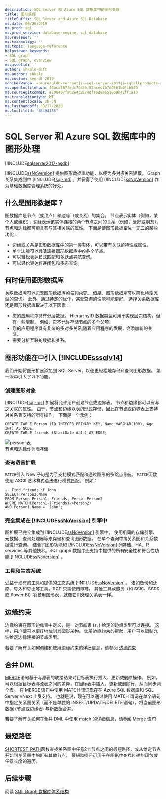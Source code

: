 ```yaml
---
description: SQL Server 和 Azure SQL 数据库中的图形处理
title: 图形处理
titleSuffix: SQL Server and Azure SQL Database
ms.date: 06/26/2019
ms.prod: sql
ms.prod_service: database-engine, sql-database
ms.reviewer: ''
ms.technology: ''
ms.topic: language-reference
helpviewer_keywords:
- SQL graph
- SQL graph, overview
ms.assetid: ''
author: shkale-msft
ms.author: shkale
ms.custom: seo-dt-2019
monikerRange: =azuresqldb-current||>=sql-server-2017||=sqlallproducts-allversions||>=sql-server-linux-2017||=azuresqldb-mi-current
ms.openlocfilehash: 40acaf67fedc76495f52aced7b7d0f61b76cb530
ms.sourcegitcommit: e700497f962e4c2274df16d9e651059b42ff1a10
ms.translationtype: MT
ms.contentlocale: zh-CN
ms.lasthandoff: 08/17/2020
ms.locfileid: "88494185"
---
```

# <a name="graph-processing-with-sql-server-and-azure-sql-database"></a>SQL Server 和 Azure SQL 数据库中的图形处理
[!INCLUDE[sqlserver2017-asdb](../../includes/applies-to-version/sqlserver2017-asdb.md)]

[!INCLUDE[ssNoVersion](../../includes/ssnoversion-md.md)] 提供图形数据库功能，以便为多对多关系建模。 Graph 关系集成到中 [!INCLUDE[tsql-md](../../includes/tsql-md.md)] ，并获得了使用 [!INCLUDE[ssNoVersion](../../includes/ssnoversion-md.md)] 作为基础数据库管理系统的好处。


## <a name="what-is-a-graph-database"></a>什么是图形数据库？  
图数据库是节点（或顶点）和边缘（或关系）的集合。 节点表示实体（例如，某个人或组织），边缘表示该实体连接的两个节点之间的关系（例如，爱好或朋友）。 节点和边缘都可能具有与其相关联的属性。 下面是使图形数据库独一无二的某些功能：  
-    边缘或关系是图形数据库中的第一类实体，可以带有关联的特性或属性。 
-    单个边缘可以灵活连接图形数据库中的多个节点。
-    可以轻松表达模式匹配和多跃点导航查询。
-    可以轻松表达传递闭包和多态查询。

## <a name="when-to-use-a-graph-database"></a>何时使用图形数据库

关系数据库可以实现图形数据库的任何内容。 但是，图形数据库可以简化特定类型的查询。 此外，通过特定的优化，某些查询的性能可能更好。 选择关系数据库还是图形数据库取决于以下因素：  
-    您的应用程序具有分层数据。 HierarchyID 数据类型可用于实现层次结构，但有一些限制。 例如，它不允许存储节点的多个父项。
-    您的应用程序具有复杂的多对多关系;随着应用程序的发展，会添加新的关系。
-    需要分析互联的数据和关系。

## <a name="graph-features-introduced-in-sssqlv14"></a>图形功能在中引入 [!INCLUDE[sssqlv14](../../includes/sssqlv14-md.md)] 
我们开始将图形扩展添加到 SQL Server，以便更轻松地存储和查询图形数据。 第一版中引入了以下功能。 


### <a name="create-graph-objects"></a>创建图形对象
[!INCLUDE[tsql-md](../../includes/tsql-md.md)] 扩展将允许用户创建节点或边界表。 节点和边缘都可以有与之关联的属性。 由于，节点和边缘以表的形式存储，因此在节点或边界表上支持对关系表支持的所有操作。 下面是一个示例：  

```   
CREATE TABLE Person (ID INTEGER PRIMARY KEY, Name VARCHAR(100), Age INT) AS NODE;
CREATE TABLE friends (StartDate date) AS EDGE;
```   

![person-表](../../relational-databases/graphs/media/person-friends-tables.png "人员节点和好友边缘表")  
节点和边缘作为表存储  

### <a name="query-language-extensions"></a>查询语言扩展  
`MATCH`引入 New 子句是为了支持模式匹配和通过图形的多跳点导航。 `MATCH`函数使用 ASCII 艺术样式语法进行模式匹配。 例如：  

```   
-- Find friends of John
SELECT Person2.Name 
FROM Person Person1, Friends, Person Person2
WHERE MATCH(Person1-(Friends)->Person2)
AND Person1.Name = 'John';
```   
 
### <a name="fully-integrated-in-ssnoversion-engine"></a>完全集成在 [!INCLUDE[ssNoVersion](../../includes/ssnoversion-md.md)] 引擎中 
图扩展已完全集成到 [!INCLUDE[ssNoVersion](../../includes/ssnoversion-md.md)] 引擎中。 使用相同的存储引擎、元数据、查询处理器等来存储和查询图形数据。 在单个查询中跨关系图和关系数据进行查询。 结合了图形功能和 [!INCLUDE[ssNoVersion](../../includes/ssnoversion-md.md)] 列存储、HA、R services 等其他技术。SQL graph 数据库还支持中提供的所有安全性和符合性功能 [!INCLUDE[ssNoVersion](../../includes/ssnoversion-md.md)] 。
 
### <a name="tooling-and-ecosystem"></a>工具和生态系统

受益于现有的工具和提供的生态系统 [!INCLUDE[ssNoVersion](../../includes/ssnoversion-md.md)] 。 诸如备份和还原、导入和导出等工具，BCP 只需使用即可。 其他工具或服务（如 SSIS、SSRS 或 Power BI）将使用图形表，就像它们处理关系表一样。

## <a name="edge-constraints"></a>边缘约束
边缘约束在图形边缘表中定义，是一对节点表 (s，) 给定的边缘类型可以连接。 这样，用户便可以更好地控制其图形架构。 使用边缘约束的帮助，用户可以限制允许给定边缘连接的节点类型。 

若要了解有关如何创建和使用边缘约束的详细信息，请参阅 [边缘约束](../../relational-databases/tables/graph-edge-constraints.md)

## <a name="merge-dml"></a>合并 DML 
[MERGE](../../t-sql/statements/merge-transact-sql.md)语句基于与源表的联接结果对目标表执行插入、更新或删除操作。 例如，可以根据目标表与源表之间的差异，在目标表中插入、更新或删除行，从而同步两个表。 在 MERGE 语句中使用 MATCH 谓词现在在 Azure SQL 数据库和 SQL Server vNext 上受支持。 也就是说，现在可以通过使用 MATCH 谓词在单个语句中指定关系图关系（而不是单独的 INSERT/UPDATE/DELETE 语句），将当前图形数据 (节点或边缘表) 与新数据合并。

若要了解有关如何在合并 DML 中使用 match 的详细信息，请参阅 [Merge 语句](../../t-sql/statements/merge-transact-sql.md)

## <a name="shortest-path"></a>最短路径
[SHORTEST_PATH](./sql-graph-shortest-path.md)函数查找关系图中任意2个节点之间的最短路径，或从给定节点开始到关系图中的所有其他节点。 最短路径还可用于在图形中查找传递的闭包或任意长度的遍历。 

 ## <a name="next-steps"></a>后续步骤  
阅读 [SQL Graph 数据库体系结构](./sql-graph-architecture.md)
   

